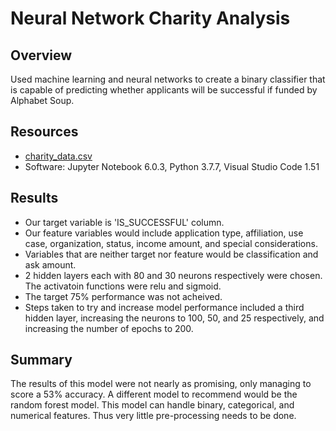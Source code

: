 # Neural Network Charity Analysis

## Overview
Used machine learning and neural networks to create a binary classifier that is capable of predicting whether applicants will be successful if funded by Alphabet Soup.

## Resources
- [charity_data.csv](resources/charity_data.csv)
- Software: Jupyter Notebook 6.0.3, Python 3.7.7, Visual Studio Code 1.51

## Results
- Our target variable is 'IS_SUCCESSFUL' column.
- Our feature variables would include application type, affiliation, use case, organization, status, income amount, and special considerations.
- Variables that are neither target nor feature would be classification and ask amount.
- 2 hidden layers each with 80 and 30 neurons respectively were chosen. The activatoin functions were relu and sigmoid.
- The target 75% performance was not acheived.
- Steps taken to try and increase model performance included a third hidden layer, increasing the neurons to 100, 50, and 25 respectively, and increasing the number of epochs to 200.

## Summary
The results of this model were not nearly as promising, only managing to score a 53% accuracy. A different model to recommend would be the random forest model. This model can handle binary, categorical, and numerical features. Thus very little pre-processing needs to be done.